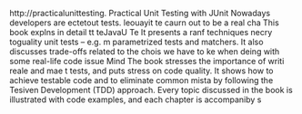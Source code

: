 
http://practicalunittesting.
Practical Unit Testing with JUnit 
Nowadays developers are ectetout tests. leouayit te caurn out to be a real cha
This book explns in detail  tt teJavaU 
Te
It presents a ranf techniques necry toguality unit tests – e.g. m parametrized tests and matchers. It also discusses trade-offs related to the chois we have to ke when deing with some real-life code issue
Mind
The book stresses the importance of writi reale and mae t tests, and puts  stress on code quality. It shows how to achieve testable code and to eliminate common mista by following the Tesiven Development (TDD) approach. Every topic discussed in the book is illustrated with code examples, and each chapter is accompaniby s













